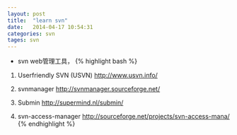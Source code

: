 ```yaml
---
layout: post
title:  "learn svn"
date:   2014-04-17 10:54:31
categories: svn
tages: svn
---
```


+ svn web管理工具，
{% highlight bash %}
1.  Userfriendly SVN (USVN) 
http://www.usvn.info/

2.  svnmanager
http://svnmanager.sourceforge.net/

3. Submin
http://supermind.nl/submin/

4.  svn-access-manager
http://sourceforge.net/projects/svn-access-mana/
{% endhighlight %}
























